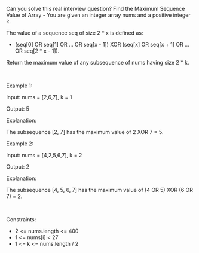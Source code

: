 Can you solve this real interview question? Find the Maximum Sequence Value of Array - You are given an integer array nums and a positive integer k.

The value of a sequence seq of size 2 * x is defined as:

 * (seq[0] OR seq[1] OR ... OR seq[x - 1]) XOR (seq[x] OR seq[x + 1] OR ... OR seq[2 * x - 1]).

Return the maximum value of any subsequence of nums having size 2 * k.

 

Example 1:

Input: nums = [2,6,7], k = 1

Output: 5

Explanation:

The subsequence [2, 7] has the maximum value of 2 XOR 7 = 5.

Example 2:

Input: nums = [4,2,5,6,7], k = 2

Output: 2

Explanation:

The subsequence [4, 5, 6, 7] has the maximum value of (4 OR 5) XOR (6 OR 7) = 2.

 

Constraints:

 * 2 <= nums.length <= 400
 * 1 <= nums[i] < 27
 * 1 <= k <= nums.length / 2